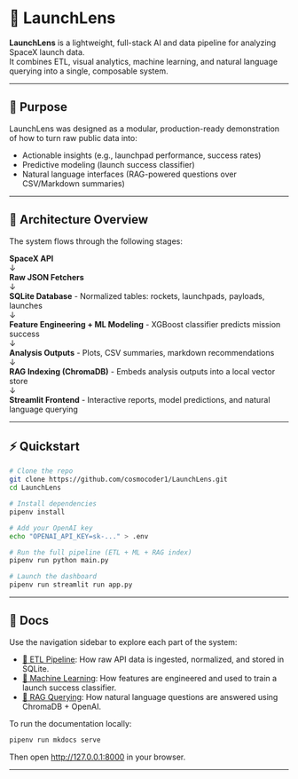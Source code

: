 # 🚀 LaunchLens

**LaunchLens** is a lightweight, full-stack AI and data pipeline for analyzing SpaceX launch data.  
It combines ETL, visual analytics, machine learning, and natural language querying into a single, composable system.

---

## 🧠 Purpose

LaunchLens was designed as a modular, production-ready demonstration of how to turn raw public data into:

- Actionable insights (e.g., launchpad performance, success rates)
- Predictive modeling (launch success classifier)
- Natural language interfaces (RAG-powered questions over CSV/Markdown summaries)

---

## 🧱 Architecture Overview

The system flows through the following stages:

**SpaceX API**
<br>↓<br>
**Raw JSON Fetchers**
<br>↓<br>
**SQLite Database** -
Normalized tables: rockets, launchpads, payloads, launches
<br>↓<br>
**Feature Engineering + ML Modeling** -
XGBoost classifier predicts mission success
<br>↓<br>
**Analysis Outputs** -
Plots, CSV summaries, markdown recommendations
<br>↓<br>
**RAG Indexing (ChromaDB)** -
Embeds analysis outputs into a local vector store
<br>↓<br>
**Streamlit Frontend** - 
Interactive reports, model predictions, and natural language querying

---

## ⚡ Quickstart

```bash
# Clone the repo
git clone https://github.com/cosmocoder1/LaunchLens.git
cd LaunchLens

# Install dependencies
pipenv install

# Add your OpenAI key
echo "OPENAI_API_KEY=sk-..." > .env

# Run the full pipeline (ETL + ML + RAG index)
pipenv run python main.py

# Launch the dashboard
pipenv run streamlit run app.py

```
---

## 📘 Docs

Use the navigation sidebar to explore each part of the system:

- [🔄 ETL Pipeline](pipeline.md): How raw API data is ingested, normalized, and stored in SQLite.
- [🧠 Machine Learning](ml.md): How features are engineered and used to train a launch success classifier.
- [💬 RAG Querying](rag.md): How natural language questions are answered using ChromaDB + OpenAI.

To run the documentation locally:

```bash
pipenv run mkdocs serve
```
Then open http://127.0.0.1:8000 in your browser.

---
